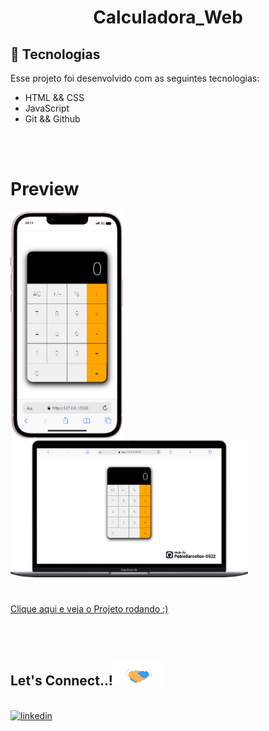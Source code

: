 <h1 align="center"> Calculadora_Web </h1>

## 🚀 Tecnologias

Esse projeto foi desenvolvido com as seguintes tecnologias:

- HTML && CSS
- JavaScript
- Git && Github

<br>
<br>

# Preview

<img width="180px" src="./resources/iPhone-13-Mini-127.0.0.1.png"/>
<img width="380px" src="./resources/Macbook-Air-127.0.0.1.png"/>

#

<a href="https://pablobarcellos-0522.github.io/Calculator/" target="_blank">Clique aqui e veja o Projeto rodando :)</a>

<br>
<br>

## <b> Let's Connect..!</b><img src="https://github.com/0xAbdulKhalid/0xAbdulKhalid/raw/main/assets/mdImages/handshake.gif" width ="80">

<br>
<a href="https://www.linkedin.com/in/pablobarcellos0522/" target="_blank">
<img src="https://img.shields.io/badge/linkedin:  Pablo Barcellos-%2300acee.svg?color=405DE6&style=for-the-badge&logo=linkedin&logoColor=white" alt=linkedin style="margin-bottom: 5px;"/>
</a>
